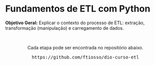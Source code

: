 # Fundamentos de ETL com Python

<p><b>Objetivo Geral:</b> Explicar o contexto do processo de ETL: extração, transformação (manipulação) e carregamento de dados.</p>

<br>

<p align="center">Cada etapa pode ser encontrada no repositório abaixo.</p>

<pre align="center">
https://github.com/ftiosso/dio-curso-etl
</pre>
